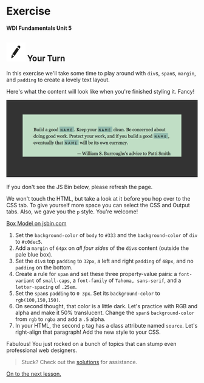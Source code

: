 # Exercise

**WDI Fundamentals Unit 5**

## ![Your Turn](../../.gitbook/assets/exercise.png) Your Turn

In this exercise we'll take some time to play around with `div`s, `span`s, `margin`, and `padding` to create a lovely text layout.

Here's what the content will look like when you're finished styling it. Fancy!

![](../../.gitbook/assets/box-model-text.png)

If you don't see the JS Bin below, please refresh the page.

We won't touch the HTML, but take a look at it before you hop over to the CSS tab. To give yourself more space you can select the CSS and Output tabs. Also, we gave you the `p` style. You're welcome!

[Box Model on jsbin.com](http://jsbin.com/xidodiz/embed?html,css,output&height=600px)

1. Set the `background-color` of `body` to `#333` and the `background-color` of `div` to `#c0dec5`.
2. Add a `margin` of `64px` on _all four sides_ of the `div`s content \(outside the pale blue box\).
3. Set the `div`s top `padding` to `32px`, a left and right `padding` of `48px`, and no `padding` on the bottom.
4. Create a rule for `span` and set these three property-value pairs: a `font-variant` of `small-caps`, a `font-family` of `Tahoma, sans-serif`, and a `letter-spacing` of `.25em`.
5. Set the `span`s `padding` to `0 3px`. Set its `background-color` to `rgb(100,150,150)`.
6. On second thought, that color is a little dark. Let's practice with RGB and alpha and make it 50% translucent. Change the `span`s `background-color` from `rgb` to `rgba` and add a `.5` alpha.
7. In your HTML, the second `p` tag has a class attribute named `source`. Let's right-align that paragraph! Add the new style to your CSS.

Fabulous! You just rocked on a bunch of topics that can stump even professional web designers.

> Stuck? Check out the [solutions](../../exercise-solutions.md#the-box-model) for assistance.

[On to the next lesson.](../header-footer-nav/)

